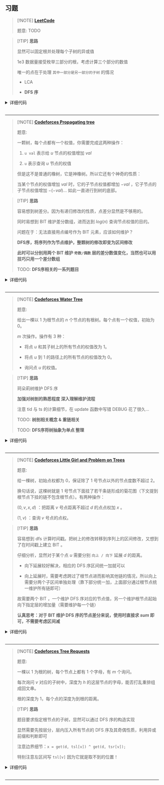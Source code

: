 ## 习题

> [!NOTE] **[LeetCode ]()**
> 
> 题意: TODO

> [!TIP] **思路**
> 
> 显然可以固定根并处理每个子树的异或值
> 
> 1e3 数据量接受枚举三部分的根，考虑计算三个部分的数值
> 
> 唯一的点在于处理 `其中一部分是另一部分的子树` 的情况
> 
> - LCA
> 
> - **DFS 序**

<details>
<summary>详细代码</summary>
<!-- tabs:start -->

##### **C++ DFS序**

```cpp
class Solution {
public:
    const static int N = 1010, M = 2010;
    
    int h[N], e[M], ne[M], idx;
    void init() {
        memset(h, -1, sizeof h);
        idx = 0;
    }
    void add(int a, int b) {
        e[idx] = b, ne[idx] = h[a], h[a] = idx ++ ;
    }
    
    int n;
    vector<int> vals;
    int x[N], fa[N], tsl[N], tsr[N], timestamp;
    void dfs(int u, int pa) {
        fa[u] = pa, tsl[u] = ++ timestamp;
        x[u] = vals[u];
        for (int i = h[u]; ~i; i = ne[i]) {
            int j = e[i];
            if (j == pa)
                continue;
            dfs(j, u);
            x[u] ^= x[j];
        }
        tsr[u] = timestamp;
    }
    
    pair<int, int> get(int a, int b) {
        if (fa[a] == b)
            return {b, a};
        return {a, b};
    }
    
    bool is_subtree(int a, int b) {
        return tsl[a] >= tsl[b] && tsr[a] <= tsr[b];
    }
    
    int minimumScore(vector<int>& nums, vector<vector<int>>& edges) {
        this->vals = nums, this->n = vals.size();
        init();
        for (auto & e : edges)
            add(e[0], e[1]), add(e[1], e[0]);
        
        memset(fa, 0, sizeof fa);
        memset(x, 0, sizeof x);
        this->timestamp = 0;
        dfs(0, -1);
        
        int res = INT_MAX;
        for (auto & e1 : edges)
            for (auto & e2 : edges) {
                auto [u1, v1] = get(e1[0], e1[1]);
                auto [u2, v2] = get(e2[0], e2[1]);
                if (u1 == u2 && v1 == v2)
                    continue;
                int a = x[v1], b = x[v2], c = 0;
                
                if (is_subtree(v1, v2) || is_subtree(v2, v1)) {
                    if (is_subtree(v2, v1))
                        c = x[0] ^ a, a ^= b;
                    else
                        c = x[0] ^ b, b ^= a;
                } else {
                    c = x[0] ^ a ^ b;
                }
                
                res = min(res, max({a, b, c}) - min({a, b, c}));
            }
        
        return res;
    }
};
```

##### **C++ LCA**

```cpp
class Solution {
public:
    const static int N = 1010, M = 2010;
    
    int h[N], e[M], ne[M], idx;
    void init() {
        memset(h, -1, sizeof h);
        idx = 0;
    }
    void add(int a, int b) {
        e[idx] = b, ne[idx] = h[a], h[a] = idx ++ ;
    }
    
    int n;
    vector<int> vals;
    int x[N];
    void dfs(int u, int pa) {
        x[u] = vals[u - 1];
        for (int i = h[u]; ~i; i = ne[i]) {
            int j = e[i];
            if (j == pa)
                continue;
            dfs(j, u);
            x[u] ^= x[j];
        }
    }
    int depth[N], fa[N][11], q[N];
    void bfs(int root) {
        memset(depth, 0x3f, sizeof depth);
        depth[0] = 0, depth[root] = 1;
        int hh = 0, tt = -1;
        q[ ++ tt] = root;
        while (hh <= tt) {
            int t = q[hh ++ ];
            for (int i = h[t]; ~i; i = ne[i]) {
                int j = e[i];
                if (depth[j] > depth[t] + 1) {
                    depth[j] = depth[t] + 1;
                    q[ ++ tt] = j;
                    
                    fa[j][0] = t;
                    for (int k = 1; k <= 10; ++ k )
                        fa[j][k] = fa[fa[j][k - 1]][k - 1];
                }
            }
        }
    }
    int lca(int a, int b) {
        if (depth[a] < depth[b])
            swap(a, b);
        for (int k = 10; k >= 0; -- k )
            if (depth[fa[a][k]] >= depth[b])
                a = fa[a][k];
        if (a == b)
            return a;
        for (int k = 10; k >= 0; -- k )
            if (fa[a][k] != fa[b][k])
                a = fa[a][k], b = fa[b][k];
        return fa[a][0];
    }
    
    pair<int, int> get(int a, int b) {
        if (fa[a][0] == b)
            return {b, a};
        return {a, b};
    }
    
    int minimumScore(vector<int>& nums, vector<vector<int>>& edges) {
        this->vals = nums, this->n = vals.size();
        init();
        for (auto & e : edges)
            add(e[0] + 1, e[1] + 1), add(e[1] + 1, e[0] + 1);
        memset(fa, 0, sizeof fa);
        memset(x, 0, sizeof x);
        
        // 0->1 映射 方便LCA的fa数组哨兵节点
        dfs(1, 0);
        bfs(1);
        
        int res = INT_MAX;
        for (auto & e1 : edges)
            for (auto & e2 : edges) {
                auto [u1, v1] = get(e1[0] + 1, e1[1] + 1);
                auto [u2, v2] = get(e2[0] + 1, e2[1] + 1);
                if (u1 == u2 && v1 == v2)
                    continue;
                int a = x[v1], b = x[v2], c = 0;
                int t = lca(v1, v2);
                if (t == v1 || t == v2) {
                    if (t == v1)
                        c = x[1] ^ a, a ^= b;
                    else
                        c = x[1] ^ b, b ^= a;
                } else {
                    c = x[1] ^ a ^ b;
                }
                
                // cout << " v1 = " << v1-1 << " a = " << a << " v2 = " << v2-1 << " b = " << b << " c = " << c << endl;
                res = min(res, max({a, b, c}) - min({a, b, c}));
            }
        
        return res;
    }
};
```

##### **Python**

```python

```

<!-- tabs:end -->
</details>

<br>

* * *

> [!NOTE] **[Codeforces Propagating tree](http://codeforces.com/problemset/problem/383/C)**
> 
> 题意: 
> 
> 一颗树，每个点都有一个权值，你需要完成这两种操作：
> 
> 1. `u val` 表示给 $u$ 节点的权值增加 $val$
> 
> 2. `u` 表示查询 $u$ 节点的权值
> 
> 但是这不是普通的橡树，它是神橡树。所以它还有个神奇的性质：
> 
> 当某个节点的权值增加 $val$ 时，它的子节点权值都增加 $-val$ ，它子节点的子节点权值增加 $-(-val)$... 如此一直进行到树的底部。

> [!TIP] **思路**
> 
> 容易想到树差分。因为有递归修改的性质，点差分显然是不够用的。
> 
> 同时易想到 BIT 维护差分数组，进而达到 $log(n)$ 查询节点权值的目的。
> 
> 问题在于：无法直接用点编号作为 BIT 元素，应该如何维护？
> 
> **DFS序，将序列作为节点维护，整颗树的修改即变为区间修改**
> 
> **此时可以分别用两个 BIT 维护 `奇数/偶数` 层的差分数值变化，当然也可以用技巧只用一个差分数组**
> 
> TODO: **DFS序相关的一系列题目**

<details>
<summary>详细代码</summary>
<!-- tabs:start -->

##### **C++**

```cpp
// Problem: C. Propagating tree
// Contest: Codeforces - Codeforces Round #225 (Div. 1)
// URL: https://codeforces.com/problemset/problem/383/C
// Memory Limit: 256 MB
// Time Limit: 2000 ms

#include <bits/stdc++.h>
using namespace std;

const static int N = 2e5 + 10, M = 4e5 + 10;

int h[N], e[M], ne[M], idx;
void init() {
    memset(h, -1, sizeof h);
    idx = 0;
}
void add(int a, int b) { e[idx] = b, ne[idx] = h[a], h[a] = idx++; }

int tr[N];
int lowbit(int x) { return x & -x; }
void addv(int x, int v) {
    for (int i = x; i < N; i += lowbit(i))
        tr[i] += v;
}
int sum(int x) {
    int ret = 0;
    for (int i = x; i; i -= lowbit(i))
        ret += tr[i];
    return ret;
}

int pa[N], dep[N], tsl[N], tsr[N], timestamp = 0;
void dfs(int u, int fa) {
    tsl[u] = ++timestamp;
    for (int i = h[u]; ~i; i = ne[i]) {
        int j = e[i];
        if (j == fa)
            continue;
        dep[j] = dep[u] + 1;
        dfs(j, u);
    }
    tsr[u] = timestamp;
}

int n, m;
int a[N], lazy[N];

int main() {
    ios::sync_with_stdio(false);
    cin.tie(nullptr);
    cout.tie(nullptr);

    init();

    cin >> n >> m;
    for (int i = 1; i <= n; ++i)
        cin >> a[i];
    for (int i = 0; i < n - 1; ++i) {
        int a, b;
        cin >> a >> b;
        add(a, b), add(b, a);
    }

    dep[1] = 0;
    dfs(1, -1);

    while (m--) {
        int type, x, val;
        cin >> type >> x;
        if (type == 1) {
            cin >> val;
            if (dep[x] & 1)
                addv(tsl[x], val), addv(tsr[x] + 1, -val);
            else  // 偶数层值反过来算
                addv(tsl[x], -val), addv(tsr[x] + 1, val);
        } else {
            // ATTENTION: 为什么可以直接 sum(tsl) ==> 细节 思考 理解
            int t = sum(tsl[x]);
            if (dep[x] & 1)
                cout << a[x] + t << '\n';
            else
                cout << a[x] - t << '\n';
        }
    }

    return 0;
}
```

##### **Python**

```python

```

<!-- tabs:end -->
</details>

<br>

* * *


> [!NOTE] **[Codeforces Water Tree](http://codeforces.com/problemset/problem/343/D)**
> 
> 题意: 
> 
> 给出一棵以 $1$ 为根节点的 $n$ 个节点的有根树。每个点有一个权值，初始为 $0$。
> 
> $m$ 次操作。操作有 $3$ 种：
> 
> - 将点 $u$ 和其子树上的所有节点的权值改为 $1$。
> 
> - 将点 $u$ 到 $1$ 的路径上的所有节点的权值改为 $0$。
> 
> - 询问点 $u$ 的权值。

> [!TIP] **思路**
> 
> 珂朵莉树维护 DFS 序
> 
> **加强对树剖的熟悉程度 深入理解维护流程**
> 
> 注意 tid 与 ts 的计算细节，在 update 函数中写错 DEBUG 花了很久...
> 
> TODO: **树剖相关概念 & 重链相关**
> 
> TODO: **DFS序将树抽象为单点 整理**

<details>
<summary>详细代码</summary>
<!-- tabs:start -->

##### **C++**

```cpp
// Problem: D. Water Tree
// Contest: Codeforces - Codeforces Round #200 (Div. 1)
// URL: https://codeforces.com/problemset/problem/343/D
// Memory Limit: 256 MB
// Time Limit: 4000 ms

#include <bits/stdc++.h>
using namespace std;

const static int N = 5e5 + 10, M = 1e6 + 10;

// -------------------- graph --------------------
int h[N], e[M], ne[M], idx;
void init() {
    memset(h, -1, sizeof h);
    idx = 0;
}
void add(int a, int b) { e[idx] = b, ne[idx] = h[a], h[a] = idx++; }
// -------------------- odt --------------------
struct Node_t {
    int l, r;
    mutable int v;
    inline bool operator<(const Node_t& o) const {
        return l < o.l;  // 按 l 升序排列
    }
};
set<Node_t> odt;
auto split(int x) {
    auto it = odt.lower_bound({x, 0, 0});  // 找到大于等于x的第一个
    if (it != odt.end() && it->l == x)
        return it;
    // 否则x一定被前一段包含，向前移找到该段
    it--;
    auto [l, r, v] = *it;
    odt.erase(it);
    odt.insert({l, x - 1, v});
    return odt.insert({x, r, v}).first;  // ATTENTION 返回迭代器
}
void merge(set<Node_t>::iterator it) {
    if (it == odt.end() || it == odt.begin())
        return;
    auto lit = prev(it);
    auto [ll, lr, lv] = *lit;
    auto [rl, rr, rv] = *it;
    if (lv == rv) {
        odt.erase(lit), odt.erase(it), odt.insert({ll, rr, lv});
        // ... 其他操作
    }
}
void assign(int l, int r, int v) {
    auto itr = split(r + 1), itl = split(l);  // 顺序不能颠倒
    // 清除一系列节点
    odt.erase(itl, itr);
    odt.insert({l, r, v});
    // 维护区间 【视情况而定】
    merge(odt.lower_bound({l, 0, 0})), merge(itr);
}
// -------------------- DFS 序 --------------------
// ATTENTION: 为什么要记录 重链？
int sz[N], p1[N], pa[N];  // 分别表示子树大小，以及重儿子是谁
void dfs_1(int u, int fa) {
    sz[u] = 1, p1[u] = -1, pa[u] = -1;
    for (int i = h[u]; ~i; i = ne[i]) {
        int j = e[i];
        if (j == fa)
            continue;
        dfs_1(j, u);
        sz[u] += sz[j];
        pa[j] = u;
        if (p1[u] == -1 || sz[p1[u]] < sz[j])
            p1[u] = j;
    }
}
int tid[N], ts[N], timestamp = 0;
void dfs_2(int u, int fa, int id) {  // ATTENTION DFS序
    tid[u] = id;
    ts[u] = ++timestamp;
    if (p1[u] == -1)
        return;
    dfs_2(p1[u], u, id);
    for (int i = h[u]; ~i; i = ne[i]) {
        int j = e[i];
        if (j == fa || j == p1[u])
            continue;
        dfs_2(j, u, j);  // ATTENTION id changed
    }
}
// -------------------- logic --------------------
void update(int x, int id) {
    do {
        // id的起始到x
        assign(ts[id], ts[x], 0);
        // 注意 x = pa[id] 而不是 x = pa[x], TLE 查错很久很久...
        x = pa[id], id = tid[x];
    } while (x != -1);
}
int sum(int x) {
    auto it = split(x);
    return it->v;
}

int n, m;

int main() {
    ios::sync_with_stdio(false);
    cin.tie(nullptr);
    cout.tie(nullptr);

    init();

    cin >> n;
    for (int i = 0; i < n - 1; ++i) {
        int a, b;
        cin >> a >> b;
        add(a, b), add(b, a);
    }

    dfs_1(1, -1);
    dfs_2(1, -1, 1);

    odt.insert({0, N, 0});

    cin >> m;
    while (m--) {
        int a, b;
        cin >> a >> b;
        if (a == 1) {
            // l = ts[b], r = ts[b] + sz[b] - 1
            // l r 本质是 DFS 序
            assign(ts[b], ts[b] + sz[b] - 1, 1);
        } else if (a == 2) {
            update(b, tid[b]);
        } else {
            cout << sum(ts[b]) << '\n';
        }
    }

    return 0;
}
```

##### **C++ 错误做法TLE**

```cpp
// Problem: D. Water Tree
// Contest: Codeforces - Codeforces Round #200 (Div. 1)
// URL: https://codeforces.com/problemset/problem/343/D
// Memory Limit: 256 MB
// Time Limit: 4000 ms

#include <bits/stdc++.h>
using namespace std;

const static int N = 5e5 + 10, M = 1e6 + 10;

int h[N], e[M], ne[M], idx;
void init() {
    memset(h, -1, sizeof h);
    idx = 0;
}
void add(int a, int b) { e[idx] = b, ne[idx] = h[a], h[a] = idx++; }

int pre[N], q[N];
bool st[N];
void bfs(int root) {
    memset(st, 0, sizeof st);
    memset(pre, 0, sizeof pre);
    int hh = 0, tt = -1;
    q[++tt] = root, st[root] = true;
    while (hh <= tt) {
        int t = q[hh++];
        for (int i = h[t]; ~i; i = ne[i]) {
            int j = e[i];
            if (!st[j]) {
                pre[j] = t;
                q[++tt] = j;
                st[j] = true;
            }
        }
    }
}

int n, m;
bool state[N];
int stk[N], top, cnt;
void track(int x) {
    top = 0, cnt = 0;
    do {
        stk[top++] = x;
        if (state[x])
            cnt++;
        x = pre[x];
    } while (x);
}
void Set(int x) { state[x] = true; }
void Reset(int x) {
    track(x);
    if (cnt == 0)
        return;
    stk[top] = -1;
    for (int i = top - 1; i >= 0; --i) {
        x = stk[i];
        if (state[x]) {
            for (int j = h[x]; ~j; j = ne[j]) {
                int k = e[j];
                if (k != stk[i + 1])
                    state[k] = 1;
            }
            state[x] = 0;
        }
    }
}

int main() {
    ios::sync_with_stdio(false);
    cin.tie(nullptr);
    cout.tie(nullptr);

    init();

    cin >> n;
    for (int i = 0; i < n - 1; ++i) {
        int a, b;
        cin >> a >> b;
        add(a, b), add(b, a);
    }

    bfs(1);

    cin >> m;
    while (m--) {
        int a, b;
        cin >> a >> b;
        if (a == 1) {
            Set(b);
        } else if (a == 2) {
            Reset(b);
        } else {
            track(b);
            cout << (cnt ? 1 : 0) << '\n';
        }
    }

    return 0;
}
```

##### **Python**

```python

```

<!-- tabs:end -->
</details>

<br>

* * *

> [!NOTE] **[Codeforces Little Girl and Problem on Trees](http://codeforces.com/problemset/problem/276/E)**
> 
> 题意: 
> 
> 给一棵树，初始点权都为 $0$，保证除了 $1$ 号节点以外的节点度数不超过 $2$。
> 
> 换句话说，这棵树就是 $1$ 号节点下面挂了若干条链形成的菊花图（下文提到根节点下挂的链不包含根节点）。有两种操作：
> 
> $(0,v,x,d)$ ：把距离 $v$ 号点距离不超过 $d$ 的点点权加 $x$ 。
> 
> $(1,v)$ ：查询 $v$ 号点的点权。

> [!TIP] **思路**
> 
> 容易想到 dfs 计算时间戳。把树上的修改转移到序列上的区间修改，又想到了在时间戳上建立 BIT 。
> 
> 仔细分析，显然对于某个点 $u$ 需要分别 `向上 / 向下` 延展 $d$ 的距离。
> 
> - 向下延展较好解决，相应的 DFS 序区间统一加就可以
> 
> - 向上延展时，需要考虑跨过了根节点进而影响其他链的情况，所以向上需要分两个子区间单独处理（靠下部分统一加，上面部分通过根节点统一维护所有链即可）
> 
> 故需要两个 BIT ，一个维护 DFS 序对应的节点值，另一个维护根节点起始向下指定层的增加量（需要维护每一个链）
> 
> **认真思考：对于 BIT 维护 DFS 序的节点差分来说，使用时直接求 $sum$ 即可，不需要考虑区间减**

<details>
<summary>详细代码</summary>
<!-- tabs:start -->

##### **C++**

```cpp
// Problem: E. Little Girl and Problem on Trees
// Contest: Codeforces - Codeforces Round #169 (Div. 2)
// URL: https://codeforces.com/problemset/problem/276/E
// Memory Limit: 256 MB
// Time Limit: 2000 ms

#include <bits/stdc++.h>
using namespace std;

const static int N = 1e5 + 10, M = 2e5 + 10;

int h[N], e[M], ne[M], idx;
void init() {
    memset(h, -1, sizeof h);
    idx = 0;
}
void add(int a, int b) { e[idx] = b, ne[idx] = h[a], h[a] = idx++; }

int tr1[N], tr2[N];
int lowbit(int x) { return x & -x; }
void add(int tr[], int x, int c) {
    for (int i = x; i < N; i += lowbit(i))
        tr[i] += c;
}
int sum(int tr[], int x) {
    int ret = 0;
    for (int i = x; i; i -= lowbit(i))
        ret += tr[i];
    return ret;
}

int tsl[N], tsr[N], timestamp = 0;
int dep[N];
void dfs(int u, int fa) {
    tsl[u] = ++timestamp;
    for (int i = h[u]; ~i; i = ne[i]) {
        int j = e[i];
        if (j == fa)
            continue;
        dep[j] = dep[u] + 1;
        dfs(j, u);
    }
    tsr[u] = timestamp;
}

int n, q;

void print() {
    for (int i = 1; i <= n; ++i) {
        // int a = sum(tr1, tsr[i]) - sum(tr1, tsl[i] - 1),
        int a = sum(tr1, tsl[i]), b = sum(tr2, dep[i]);
        cout << " i = " << i << " a = " << a << " b = " << b
             << " sum = " << a + b << endl;
    }
    cout << endl;
}

int main() {
    ios::sync_with_stdio(false);
    cin.tie(nullptr);
    cout.tie(nullptr);

    init();

    cin >> n >> q;
    for (int i = 0; i < n - 1; ++i) {
        int a, b;
        cin >> a >> b;
        add(a, b), add(b, a);
    }

    // 获取 DFS 序
    dep[1] = 1;  // 因为tr2需要用到，所以下标以1起始
    dfs(1, -1);

    // 树上默认全0 故差分也是0
    memset(tr1, 0, sizeof tr1), memset(tr2, 0, sizeof tr2);

    while (q--) {
        int type, v, x, d;
        cin >> type;
        if (type == 0) {
            cin >> v >> x >> d;
            if (v == 1) {
                add(tr2, 1, x), add(tr2, 1 + d + 1, -x);
            } else if (dep[v] > d + 1) {
                add(tr1, tsl[v] - d, x);
                add(tr1, min(tsl[v] + d + 1, tsr[v] + 1), -x);
            } else {
                // ps: 因为本题子树都是单链，所以可以直接获取上部分的位置
                int dis = d + 1 - dep[v];  // 注意还要加1
                // ps: 上半部分以根为中心统一加
                add(tr2, 1, x), add(tr2, 1 + dis + 1, -x);
                // ps: 下半部分一起加
                // ATTEINTION
                int l = max(tsl[v] - d, tsl[v] - (dep[v] - (dis + 1)) + 1);
                int r = min(tsl[v] + d, tsr[v]);
                if (l <= r) {
                    add(tr1, l, x);
                    add(tr1, r + 1, -x);
                }
            }
            // print();
        } else {
            cin >> v;
            // ATTENTION: 本来维护的就是差分，所以直接
            // 求 sum(tr1, tsl[v]) 就可以了，不需要考虑区间减
            int a = sum(tr1, tsl[v]), b = sum(tr2, dep[v]);
            cout << a + b << endl;
        }
    }

    return 0;
}
```

##### **Python**

```python

```

<!-- tabs:end -->
</details>

<br>

* * *

> [!NOTE] **[Codeforces Tree Requests](http://codeforces.com/problemset/problem/570/D)**
> 
> 题意: 
> 
> 一棵以 $1$ 为根的树，每个节点上都有 $1$ 个字母，有 $m$ 个询问。
> 
> 每次询问 $v$ 对应的子树中，深度为 $h$ 的这层节点的字母，能否打乱重排组成回文串。
> 
> 根的深度为 $1$，每个点的深度为到根的距离。

> [!TIP] **思路**
> 
> 题目要求指定根节点的子树，显然可以通过 DFS 序的构造实现
> 
> 显然需要先按层分，层内压入所有节点的 DFS 序及其奇偶性质，利用异或前缀和判断即可
> 
> 注意边界细节：`x = get(d, tsl[v]) ^ get(d, tsr[v]);` 
> 
> 特别注意左区间写 `tsl[v]` 因为它就是取不到的位置！

<details>
<summary>详细代码</summary>
<!-- tabs:start -->

##### **C++**

```cpp
// Problem: D. Tree Requests
// Contest: Codeforces - Codeforces Round #316 (Div. 2)
// URL: https://codeforces.com/problemset/problem/570/D
// Memory Limit: 256 MB
// Time Limit: 2000 ms

#include <bits/stdc++.h>
using namespace std;

using PII = pair<int, int>;
const static int N = 5e5 + 10, M = 1e6 + 10;

int h[N], e[M], ne[M], idx;
void init() {
    memset(h, -1, sizeof h);
    idx = 0;
}
void add(int a, int b) { e[idx] = b, ne[idx] = h[a], h[a] = idx++; }

int n, m;
char cs[N];

int tsl[N], tsr[N], tsc[N], dep[N], timestamp = 0;
vector<PII> depth[N], s[N];
void dfs(int u, int d) {
    tsl[u] = ++timestamp, dep[u] = d;
    int x = 1 << (cs[u] - 'a');
    depth[d].push_back({tsl[u], x});
    for (int i = h[u]; ~i; i = ne[i]) {
        int j = e[i];
        dfs(j, d + 1);
    }
    tsr[u] = timestamp;
}

int get(int d, int x) {
    auto& xs = s[d];
    PII t = {x, 1e9};
    auto it = lower_bound(xs.begin(), xs.end(), t);
    it--;
    return (*it).second;
}

void print(int i) {
    cout << " s i = " << i << endl;
    for (auto [x, y] : s[i])
        cout << x << " " << y << endl;
    cout << endl;
}

int main() {
    ios::sync_with_stdio(false);
    cin.tie(nullptr);
    cout.tie(nullptr);

    init();

    cin >> n >> m;
    for (int i = 2; i <= n; ++i) {
        int p;
        cin >> p;
        add(p, i);
    }

    cin >> (cs + 1);
    dfs(1, 1);

    for (int i = 1; i < N; ++i) {
        if (depth[i].empty())
            break;
        auto& dep = depth[i];
        sort(dep.begin(), dep.end());  // 需按id排序
        s[i].push_back({0, 0});
        for (auto& [x, y] : dep)
            s[i].push_back({x, y ^ s[i].back().second});
        // print(i);
    }

    while (m--) {
        int v, h;
        cin >> v >> h;
        int d = h;  // ATTENTION 注意题意并非 dep[v]+h-1
        if (s[d].empty())
            // cout << "No" << endl;
            cout << "Yes" << endl;  // ATTENTION WA 15
        else {
            // cout << " id = " << tsl[v] << ' ' << tsr[v] << endl;
            int x = get(d, tsl[v]) ^ get(d, tsr[v]);
            // 查询某一层的字符状态，bit位为1表示奇数个
            int cnt = 0;
            for (int i = 0; i < 26; ++i)
                if (x >> i & 1)
                    cnt++;
            cout << (cnt <= 1 ? "Yes" : "No") << '\n';
        }
    }

    return 0;
}
```

##### **Python**

```python

```

<!-- tabs:end -->
</details>

<br>

* * *
